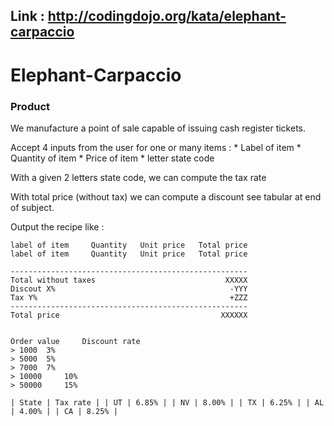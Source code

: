 ## Link : http://codingdojo.org/kata/elephant-carpaccio

# Elephant-Carpaccio

### Product

We manufacture a point of sale capable of issuing cash register tickets.

Accept 4 inputs from the user for one or many items : * Label of item * Quantity of item * Price of item * letter state code

With a given 2 letters state code, we can compute the tax rate

With total price (without tax) we can compute a discount see tabular at end of subject.

Output the recipe like :

    label of item     Quantity   Unit price   Total price
    label of item     Quantity   Unit price   Total price

    -----------------------------------------------------
    Total without taxes                             XXXXX
    Discout X%                                       -YYY
    Tax Y%                                           +ZZZ
    -----------------------------------------------------
    Total price                                    XXXXXX


    Order value 	Discount rate
    > 1000 	3%
    > 5000 	5%
    > 7000 	7%
    > 10000 	10%
    > 50000 	15%

    | State | Tax rate | | UT | 6.85% | | NV | 8.00% | | TX | 6.25% | | AL | 4.00% | | CA | 8.25% |
